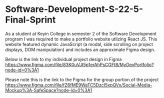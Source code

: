# Software-Development-S-22-5-Final-Sprint

As a student at Keyin College in semester 2 of the Software Development program I was required to make a portfolio website utlizing React JS.  This website featured dynamic JavaScript (a modal, side scrolling on project displays, DOM manipulation) and includes an approximate Figma design.

Below is the link to my individual project design in Figma
https://www.figma.com/file/83K0uVJt5p1erAhPsCGFt8/MyDevPortfolio?node-id=0%3A1

Please note this is the link to the Figma for the group portion of the project
https://www.figma.com/file/fZ6fME9WaTC5DzcI5xpQVx/Social-Media-Mockup%3A-SafeSpace?node-id=0%3A1
